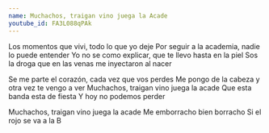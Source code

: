 ```yaml
---
name: Muchachos, traigan vino juega la Acade
youtube_id: FA3L088qPAk
---
```


Los momentos que vivi, todo lo que yo deje
Por seguir a la academia, nadie lo puede entender
Yo no se como explicar, que te llevo hasta en la piel
Sos la droga que en las venas me inyectaron al nacer

Se me parte el corazón, cada vez que vos perdes
Me pongo de la cabeza y otra vez te vengo a ver
Muchachos, traigan vino juega la acade
Que esta banda esta de fiesta
Y hoy no podemos perder

Muchachos, traigan vino juega la acade
Me emborracho bien borracho
Si el rojo se va a la B
